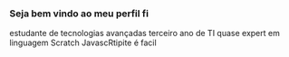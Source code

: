 ### Seja bem vindo ao meu perfil fi 
estudante de tecnologias avançadas
terceiro ano de TI
quase expert em linguagem Scratch
JavascRtipite é facil
